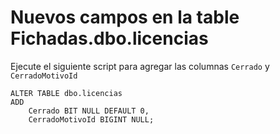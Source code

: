 # Nuevos campos en la table Fichadas.dbo.licencias

Ejecute el siguiente script para agregar las columnas `Cerrado` y `CerradoMotivoId`

```
ALTER TABLE dbo.licencias
ADD 
	Cerrado BIT NULL DEFAULT 0,
	CerradoMotivoId BIGINT NULL;
````